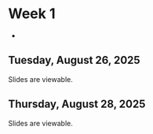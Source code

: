 # Week 1
-

## Tuesday, August 26, 2025

Slides are viewable.


## Thursday, August 28, 2025

Slides are viewable.
